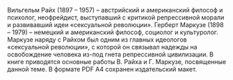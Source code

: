 <!--2024-01-21 22:33:16-->
Вильгельм Райх (1897 – 1957) – австрийский и американский философ и психолог, неофрейдист, выступавший с критикой репрессивной морали и развивавший идеи «сексуальной революции».
Герберт Маркузе (1898 – 1979) – немецкий и американский философ, социолог и культуролог. Маркузе наряду с Райхом был одним из главных идеологов «сексуальной революции», с которой он связывал надежды на освобождение человека из-под гнета репрессивной цивилизации.
В книге приводятся основные работы В. Райха и Г. Маркузе, посвященные данной теме.
В формате PDF A4 сохранен издательский макет.
